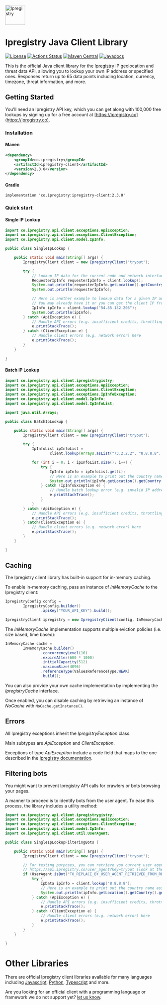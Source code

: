 [<img src="https://cdn.ipregistry.co/icons/icon-72x72.png" alt="Ipregistry" width="64"/>](https://ipregistry.co/) 
# Ipregistry Java Client Library

[![License](http://img.shields.io/:license-apache-blue.svg)](LICENSE)
[![Actions Status](https://github.com/ipregistry/ipregistry-java/workflows/Java%20CI/badge.svg)](https://github.com/ipregistry/ipregistry-java/actions)
[![Maven Central](https://img.shields.io/maven-central/v/co.ipregistry/ipregistry-client.svg)](https://search.maven.org/search?q=g:co.ipregistry%20AND%20a:ipregistry-client)
[![Javadocs](https://www.javadoc.io/badge/co.ipregistry/ipregistry-client.svg)](https://www.javadoc.io/doc/co.ipregistry/ipregistry-client)

This is the official Java client library for the [Ipregistry](https://ipregistry.co) IP geolocation and threat data API, 
allowing you to lookup your own IP address or specified ones. Responses return up to 65 data points including 
location, currency, timezone, threat information, and more.

## Getting Started

You'll need an Ipregistry API key, which you can get along with 100,000 free lookups by signing up for a free account at [https://ipregistry.co](https://ipregistry.co).

### Installation

#### Maven

```xml
<dependency>
    <groupId>co.ipregistry</groupId>
    <artifactId>ipregistry-client</artifactId>
    <version>2.3.0</version>
</dependency>
```

#### Gradle

```
implementation 'co.ipregistry:ipregistry-client:2.3.0'
```

### Quick start

#### Single IP Lookup

```java
import co.ipregistry.api.client.exceptions.ApiException;
import co.ipregistry.api.client.exceptions.ClientException;
import co.ipregistry.api.client.model.IpInfo;

public class SingleIpLookup {

    public static void main(String[] args) {
        IpregistryClient client = new IpregistryClient("tryout");

        try {
            // Lookup IP data for the current node and network interface used to execute this code
            RequesterIpInfo requesterIpInfo = client.lookup();
            System.out.println(requesterIpInfo.getLocation().getCountry().getName());
            System.out.println(requesterIpInfo);

            // Here is another example to lookup data for a given IP address
            // You may already have it or you can get the client IP from a request header
            IpInfo ipInfo = client.lookup("54.85.132.205");
            System.out.println(ipInfo);
        } catch (ApiException e) {
            // Handle API errors (e.g. insufficient credits, throttling) here
            e.printStackTrace();
        } catch (ClientException e) {
            // Handle client errors (e.g. network error) here
            e.printStackTrace();
        }
    }
    
}
```

#### Batch IP Lookup

```java
import co.ipregistry.api.client.ipregistrygistry;
import co.ipregistry.api.client.exceptions.ApiException;
import co.ipregistry.api.client.exceptions.ClientException;
import co.ipregistry.api.client.exceptions.IpInfoException;
import co.ipregistry.api.client.model.IpInfo;
import co.ipregistry.api.client.model.IpInfoList;

import java.util.Arrays;

public class BatchIpLookup {

    public static void main(String[] args) {
        IpregistryClient client = new IpregistryClient("tryout");

        try {
            IpInfoList ipInfoList =
                    client.lookup(Arrays.asList("73.2.2.2", "8.8.8.8", "2001:67c:2e8:22::c100:68b"));

            for (int i = 0; i < ipInfoList.size(); i++) {
                try {
                    IpInfo ipInfo = ipInfoList.get(i);
                    // Here is an example to print out the country name associated with each IP address
                    System.out.println(ipInfo.getLocation().getCountry().getName());
                } catch (IpInfoException e) {
                    // Handle batch lookup error (e.g. invalid IP address) here
                    e.printStackTrace();
                }
            }
        } catch (ApiException e) {
            // Handle API errors (e.g. insufficient credits, throttling) here
            e.printStackTrace();
        } catch(ClientException e) {
            // Handle client errors (e.g. network error) here
            e.printStackTrace();
        }
    }

}
```

## Caching

The Ipregistry client library has built-in support for in-memory caching.

To enable in-memory caching, pass an instance of _InMemoryCache_ to the Ipregistry client:

```java
IpregistryConfig config =
        IpregistryConfig.builder()
                .apiKey("YOUR_API_KEY").build();

IpregistryClient ipregistry = new IpregistryClient(config, InMemoryCache.builder().build());
```

The _InMemoryCache_ implementation supports multiple eviction policies (i.e. size based, time based):

```java
InMemoryCache cache =
        InMemoryCache.builder()
                .concurrencyLevel(16)
                .expireAfter(600 * 1000)
                .initialCapacity(512)
                .maximumSize(4096)
                .referenceType(ValuesReferenceType.WEAK)
                .build();
```

You can also provide your own cache implementation by implementing the _IpregistryCache_ interface.

Once enabled, you can disable caching by retrieving an instance of _NoCache_ with `NoCache.getInstance()`.

## Errors

All Ipregistry exceptions inherit the _IpregistryException_ class.

Main subtypes are _ApiException_ and _ClientException_.

Exceptions of type _ApiException_ include a code field that maps to the one described in the [Ipregistry documentation](https://ipregistry.co/docs/errors).

## Filtering bots

You might want to prevent Ipregistry API calls for crawlers or bots browsing your pages. 

A manner to proceed is to identify bots from the user agent. To ease this process, 
the library includes a utility method:

```java
import co.ipregistry.api.client.ipregistrygistry;
import co.ipregistry.api.client.exceptions.ApiException;
import co.ipregistry.api.client.exceptions.ClientException;
import co.ipregistry.api.client.model.IpInfo;
import co.ipregistry.api.client.util.UserAgent;

public class SingleIpLookupFilteringBots {

    public static void main(String[] args) {
        IpregistryClient client = new IpregistryClient("tryout");

        // For testing purposes, you can retrieve you current user agent from:
        // https://api.ipregistry.co/user_agent?key=tryout (look at the field named "header")
        if (UserAgent.isBot("TO_REPLACE_BY_USER_AGENT_RETRIEVED_FROM_REQUEST_HEADER")) {
            try {
                IpData ipInfo = client.lookup("8.8.8.8");
                // Here is an example to print out the country name associated with the IP address
                System.out.println(ipInfo.getLocation().getCountry().getName());
            } catch (ApiException e) {
                // Handle API errors (e.g. insufficient credits, throttling) here
                e.printStackTrace();
            } catch (ClientException e) {
                // Handle client errors (e.g. network error) here
                e.printStackTrace();
            }
        }
    }

}
```

# Other Libraries

There are official Ipregistry client libraries available for many languages including 
[Javascript](https://github.com/ipregistry/ipregistry-javascript), 
[Python](https://github.com/ipregistry/ipregistry-python), 
[Typescript](https://github.com/ipregistry/ipregistry-javascript) and more.

Are you looking for an official client with a programming language or framework we do not support yet? 
[let us know](mailto:support@ipregistry.co). 
